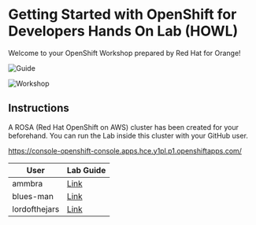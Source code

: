 # Getting Started with OpenShift for Developers Hands On Lab (HOWL)

Welcome to your OpenShift Workshop prepared by Red Hat for Orange!


![Guide](guide.png)

![Workshop](topology.png)

## Instructions

A ROSA (Red Hat OpenShift on AWS) cluster has been created for your beforehand. You can run the Lab inside this cluster with your GitHub user.

https://console-openshift-console.apps.hce.y1pl.p1.openshiftapps.com/


| User      | Lab Guide |
| ----------- | ----------- |
|ammbra|[Link](https://redhat-scholars.github.io/openshift-starter-guides/rhs-openshift-starter-guides/4.8/index.html?CLUSTER_SUBDOMAIN=apps.hce.y1pl.p1.openshiftapps.com&PROJECT=workshop-ammbra&USERNAME=ammbra)|
|blues-man|[Link](https://redhat-scholars.github.io/openshift-starter-guides/rhs-openshift-starter-guides/4.8/index.html?CLUSTER_SUBDOMAIN=apps.hce.y1pl.p1.openshiftapps.com&PROJECT=workshop-blues-man&USERNAME=blues-man)|
|lordofthejars|[Link](https://redhat-scholars.github.io/openshift-starter-guides/rhs-openshift-starter-guides/4.8/index.html?CLUSTER_SUBDOMAIN=apps.hce.y1pl.p1.openshiftapps.com&PROJECT=workshop-lordofthejars&USERNAME=lordofthejars)|
